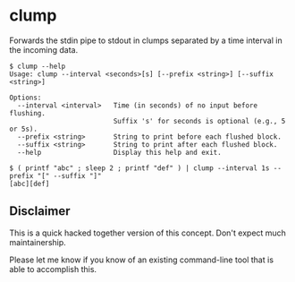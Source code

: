 # clump
Forwards the stdin pipe to stdout in clumps separated by a time interval in the incoming data.

```
$ clump --help
Usage: clump --interval <seconds>[s] [--prefix <string>] [--suffix <string>]

Options:
  --interval <interval>   Time (in seconds) of no input before flushing.
                          Suffix 's' for seconds is optional (e.g., 5 or 5s).
  --prefix <string>       String to print before each flushed block.
  --suffix <string>       String to print after each flushed block.
  --help                  Display this help and exit.
```

```
$ ( printf "abc" ; sleep 2 ; printf "def" ) | clump --interval 1s --prefix "[" --suffix "]"
[abc][def]
```

## Disclaimer

This is a quick hacked together version of this concept. Don't expect much maintainership.

Please let me know if you know of an existing command-line tool that is able to accomplish this.
